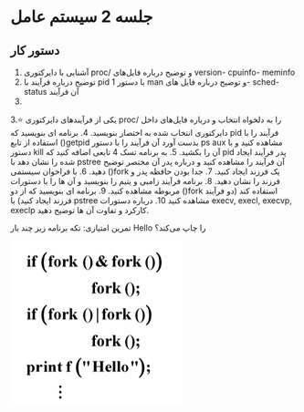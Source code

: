 # جلسه 2 سیستم عامل

## دستور کار
1.	آشنایی با دایرکتوری proc/ و توضیح درباره فایل‌های version- cpuinfo- meminfo
2.	توضیح درباره فرآیند با pid 1 با دستور man و توضیح درباره فایل های- sched- status آن فرآیند
3.	
3.⭐	یکی از فرآیندهای دایرکتوری proc/ را به دلخواه انتخاب و درباره فایل‌های داخل دایرکتوری انتخاب شده به اختصار بنویسید.
4.	برنامه ای بنویسید که pid فرآیند را با استفاده از تابع ()getpid بدست آورد آن فرآیند را با دستور ps aux مشاهده کنید و با دستور kill آن را بکشید.
5.	به برنامه تسک 4 تابعی اضافه کنید که  pid پدر فرآیند ایجاد شده را نشان دهد با pstree آن فرآیند را مشاهده کنید و درباره پدر آن مختصر توضیح دهید.
6.	با فراخوان سیستمی ()fork یک فرزند ایجاد کنید.
7.	جدا بودن حافظه پدر و فرزند را نشان دهید.
8.	برنامه فرآیند زامبی و یتیم را بنویسید و آن ها را با دستورات مربوطه مشاهده کنید.
9.	برنامه ای بنویسید که از دو ()fork استفاده کند (دو فرآیند فرزند ایجاد کنید) با pstree مشاهده کنید
10. درباره دستورات  execv, execl, execvp, execlp کارکرد و تفاوت آن ها توضیح دهید.

تمرین امتیازی: تکه برنامه زیر چند بار Hello را چاپ می‌کند؟

![Fork Image](Images/fork.png)


